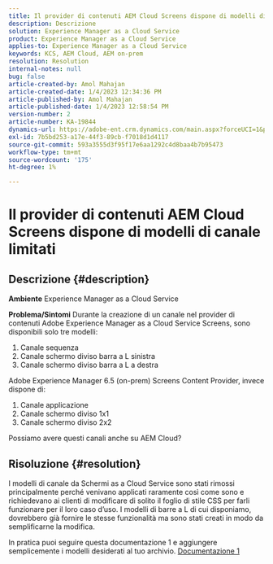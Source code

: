 ```yaml
---
title: Il provider di contenuti AEM Cloud Screens dispone di modelli di canale limitati
description: Descrizione
solution: Experience Manager as a Cloud Service
product: Experience Manager as a Cloud Service
applies-to: Experience Manager as a Cloud Service
keywords: KCS, AEM Cloud, AEM on-prem
resolution: Resolution
internal-notes: null
bug: false
article-created-by: Amol Mahajan
article-created-date: 1/4/2023 12:34:36 PM
article-published-by: Amol Mahajan
article-published-date: 1/4/2023 12:58:54 PM
version-number: 2
article-number: KA-19844
dynamics-url: https://adobe-ent.crm.dynamics.com/main.aspx?forceUCI=1&pagetype=entityrecord&etn=knowledgearticle&id=2c06cc21-2c8c-ed11-81ad-6045bd0061cb
exl-id: 7b5bd253-a17e-44f3-89cb-f7018d1d4117
source-git-commit: 593a3555d3f95f17e6aa1292c4d8baa4b7b95473
workflow-type: tm+mt
source-wordcount: '175'
ht-degree: 1%

---
```


# Il provider di contenuti AEM Cloud Screens dispone di modelli di canale limitati

## Descrizione {#description}

<b>Ambiente</b>
Experience Manager as a Cloud Service


<b>Problema/Sintomi</b>
Durante la creazione di un canale nel provider di contenuti Adobe Experience Manager as a Cloud Service Screens, sono disponibili solo tre modelli:

1. Canale sequenza
2. Canale schermo diviso barra a L sinistra
3. Canale schermo diviso barra a L a destra




Adobe Experience Manager 6.5 (on-prem) Screens Content Provider, invece dispone di:

1. Canale applicazione
2. Canale schermo diviso 1x1
3. Canale schermo diviso 2x2


Possiamo avere questi canali anche su AEM Cloud?


## Risoluzione {#resolution}


I modelli di canale da Schermi as a Cloud Service sono stati rimossi principalmente perché venivano applicati raramente così come sono e richiedevano ai clienti di modificare di solito il foglio di stile CSS per farli funzionare per il loro caso d’uso.
I modelli di barre a L di cui disponiamo, dovrebbero già fornire le stesse funzionalità ma sono stati creati in modo da semplificarne la modifica.

In pratica puoi seguire questa documentazione 1 e aggiungere semplicemente i modelli desiderati al tuo archivio.
[Documentazione 1](https://experienceleague.adobe.com/docs/experience-manager-screens/user-guide/developing/creating-custom-templates-multizone-layouts.html?lang=en)
